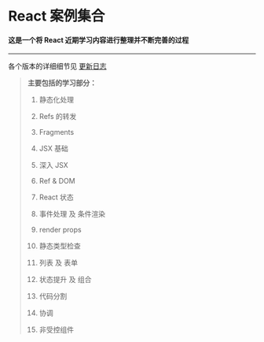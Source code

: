 # React 案例集合

#### 这是一个将 React 近期学习内容进行整理并不断完善的过程

---

各个版本的详细细节见 [更新日志](./CHANGELOG.md)

> **主要包括的学习部分：**
>
> 1. 静态化处理
>
> 2. Refs 的转发
> 3. Fragments
> 4. JSX 基础
> 5. 深入 JSX
> 6. Ref & DOM 
> 7. React 状态 
> 8. 事件处理 及 条件渲染
> 9. render props
> 10. 静态类型检查
> 11. 列表 及 表单
> 12. 状态提升 及 组合 
> 13. 代码分割 
> 14. 协调 
> 15. 非受控组件 
